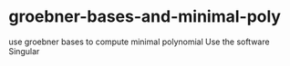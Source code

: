 # groebner-bases-and-minimal-poly
use groebner bases to compute minimal polynomial 
Use the software Singular
